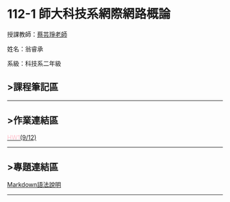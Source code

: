 # 112-1 師大科技系網際網路概論

授課教師：[蔡芸琤老師](https://github.com/pecu)

姓名：翁睿承

系級：科技系二年級

## >課程筆記區
***
## >作業連結區
<a href="https://slxsh57.github.io/SLXSH57/"><font color=#FFC0CB>HW1</font>(9/12)</a>
***
## >專題連結區
<a href="https://markdown.tw/">Markdown語法說明</a>
***
